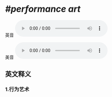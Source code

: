 # ***\#performance art*** 
英音
<audio src="./media/performance art 1_AAC.aac" controls="controls"></audio>

美音
<audio src="./media/performance art 2_AAC.aac" controls="controls"></audio>



  

英文释义
---
### 1.**行为艺术**  


